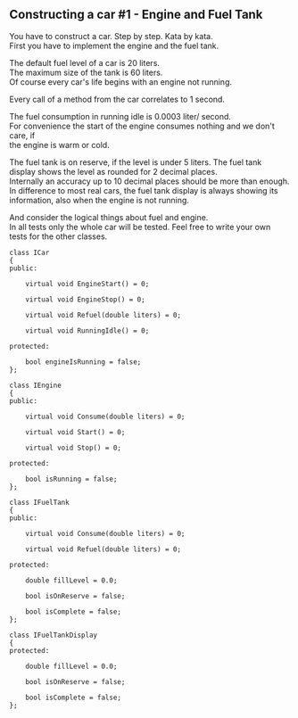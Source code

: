 ## Constructing a car #1 - Engine and Fuel Tank  

You have to construct a car. Step by step. Kata by kata.   
First you have to implement the engine and the fuel tank.  

The default fuel level of a car is 20 liters.  
The maximum size of the tank is 60 liters.  
Of course every car's life begins with an engine not running.  

Every call of a method from the car correlates to 1 second.  

The fuel consumption in running idle is 0.0003 liter/ second.  
For convenience the start of the engine consumes nothing and we don't care, if  
the engine is warm or cold.  

The fuel tank is on reserve, if the level is under 5 liters. The fuel tank  
display shows the level as rounded for 2 decimal places.  
Internally an accuracy up to 10 decimal places should be more than enough.  
In difference to most real cars, the fuel tank display is always showing its  
information, also when the engine is not running.  

And consider the logical things about fuel and engine.  
In all tests only the whole car will be tested. Feel free to write your own  
tests for the other classes. 

    class ICar
    {
    public:
        
        virtual void EngineStart() = 0;
        
        virtual void EngineStop() = 0;
        
        virtual void Refuel(double liters) = 0;
        
        virtual void RunningIdle() = 0;
    
    protected:
        
        bool engineIsRunning = false;
    };
    
    class IEngine
    {
    public:
        
        virtual void Consume(double liters) = 0;
        
        virtual void Start() = 0;
        
        virtual void Stop() = 0;
        
    protected:
        
        bool isRunning = false;
    };
    
    class IFuelTank
    {
    public:
        
        virtual void Consume(double liters) = 0;
        
        virtual void Refuel(double liters) = 0;
        
    protected:
    
        double fillLevel = 0.0;
        
        bool isOnReserve = false;
        
        bool isComplete = false;
    };
    
    class IFuelTankDisplay
    {
    protected:
        
        double fillLevel = 0.0;
        
        bool isOnReserve = false;
        
        bool isComplete = false;
    };